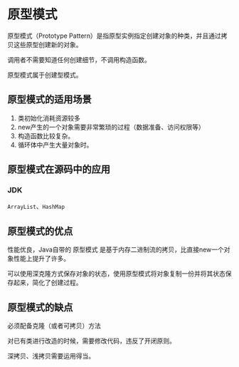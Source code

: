 # 原型模式

原型模式（Prototype Pattern）是指原型实例指定创建对象的种类，并且通过拷贝这些原型创建新的对象。

调用者不需要知道任何创建细节，不调用构造函数。

原型模式属于创建型模式。

## 原型模式的适用场景

1. 类初始化消耗资源较多
2. new产生的一个对象需要非常繁琐的过程（数据准备、访问权限等）
3. 构造函数比较复杂。
4. 循环体中产生大量对象时。

## 原型模式在源码中的应用

### JDK

`ArrayList`、`HashMap`

## 原型模式的优点

性能优良，Java自带的 原型模式 是基于内存二进制流的拷贝，比直接new一个对象性能上提升了许多。

可以使用深克隆方式保存对象的状态，使用原型模式将对象复制一份并将其状态保存起来，简化了创建过程。

## 原型模式的缺点

必须配备克隆（或者可拷贝）方法

对已有类进行改造的时候，需要修改代码，违反了开闭原则。

深拷贝、浅拷贝需要运用得当。 